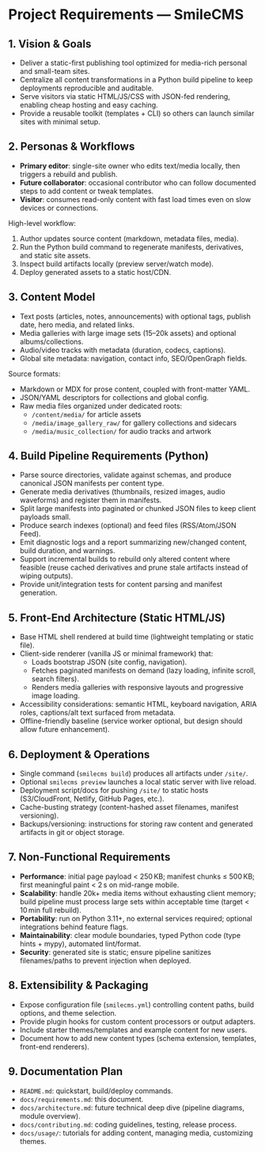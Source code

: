 # Project Requirements — SmileCMS

## 1. Vision & Goals

- Deliver a static-first publishing tool optimized for media-rich personal and small-team sites.
- Centralize all content transformations in a Python build pipeline to keep deployments reproducible and auditable.
- Serve visitors via static HTML/JS/CSS with JSON-fed rendering, enabling cheap hosting and easy caching.
- Provide a reusable toolkit (templates + CLI) so others can launch similar sites with minimal setup.

## 2. Personas & Workflows

- **Primary editor**: single-site owner who edits text/media locally, then triggers a rebuild and publish.
- **Future collaborator**: occasional contributor who can follow documented steps to add content or tweak templates.
- **Visitor**: consumes read-only content with fast load times even on slow devices or connections.

High-level workflow:

1. Author updates source content (markdown, metadata files, media).
2. Run the Python build command to regenerate manifests, derivatives, and static site assets.
3. Inspect build artifacts locally (preview server/watch mode).
4. Deploy generated assets to a static host/CDN.

## 3. Content Model

- Text posts (articles, notes, announcements) with optional tags, publish date, hero media, and related links.
- Media galleries with large image sets (15–20k assets) and optional albums/collections.
- Audio/video tracks with metadata (duration, codecs, captions).
- Global site metadata: navigation, contact info, SEO/OpenGraph fields.

Source formats:

- Markdown or MDX for prose content, coupled with front-matter YAML.
- JSON/YAML descriptors for collections and global config.
- Raw media files organized under dedicated roots:
  - `/content/media/` for article assets
  - `/media/image_gallery_raw/` for gallery collections and sidecars
  - `/media/music_collection/` for audio tracks and artwork

## 4. Build Pipeline Requirements (Python)

- Parse source directories, validate against schemas, and produce canonical JSON manifests per content type.
- Generate media derivatives (thumbnails, resized images, audio waveforms) and register them in manifests.
- Split large manifests into paginated or chunked JSON files to keep client payloads small.
- Produce search indexes (optional) and feed files (RSS/Atom/JSON Feed).
- Emit diagnostic logs and a report summarizing new/changed content, build duration, and warnings.
- Support incremental builds to rebuild only altered content where feasible (reuse cached derivatives and prune stale artifacts instead of wiping outputs).
- Provide unit/integration tests for content parsing and manifest generation.

## 5. Front-End Architecture (Static HTML/JS)

- Base HTML shell rendered at build time (lightweight templating or static file).
- Client-side renderer (vanilla JS or minimal framework) that:
  - Loads bootstrap JSON (site config, navigation).
  - Fetches paginated manifests on demand (lazy loading, infinite scroll, search filters).
  - Renders media galleries with responsive layouts and progressive image loading.
- Accessibility considerations: semantic HTML, keyboard navigation, ARIA roles, captions/alt text surfaced from metadata.
- Offline-friendly baseline (service worker optional, but design should allow future enhancement).

## 6. Deployment & Operations

- Single command (`smilecms build`) produces all artifacts under `/site/`.
- Optional `smilecms preview` launches a local static server with live reload.
- Deployment script/docs for pushing `/site/` to static hosts (S3/CloudFront, Netlify, GitHub Pages, etc.).
- Cache-busting strategy (content-hashed asset filenames, manifest versioning).
- Backups/versioning: instructions for storing raw content and generated artifacts in git or object storage.

## 7. Non-Functional Requirements

- **Performance**: initial page payload < 250 KB; manifest chunks ≤ 500 KB; first meaningful paint < 2 s on mid-range mobile.
- **Scalability**: handle 20k+ media items without exhausting client memory; build pipeline must process large sets within acceptable time (target < 10 min full rebuild).
- **Portability**: run on Python 3.11+, no external services required; optional integrations behind feature flags.
- **Maintainability**: clear module boundaries, typed Python code (type hints + mypy), automated lint/format.
- **Security**: generated site is static; ensure pipeline sanitizes filenames/paths to prevent injection when deployed.

## 8. Extensibility & Packaging

- Expose configuration file (`smilecms.yml`) controlling content paths, build options, and theme selection.
- Provide plugin hooks for custom content processors or output adapters.
- Include starter themes/templates and example content for new users.
- Document how to add new content types (schema extension, templates, front-end renderers).

## 9. Documentation Plan

- `README.md`: quickstart, build/deploy commands.
- `docs/requirements.md`: this document.
- `docs/architecture.md`: future technical deep dive (pipeline diagrams, module overview).
- `docs/contributing.md`: coding guidelines, testing, release process.
- `docs/usage/`: tutorials for adding content, managing media, customizing themes.
